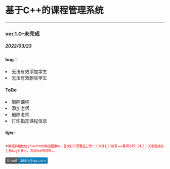 <h1>基于C++的课程管理系统</h1>

---
<h3>ver.1.0-未完成</h3>
<h5>2022/03/23</h5>
<h4>bug：</h4>
<li><add stu> 无法有效添加学生 
<li><rm stu> 无法有效删除学生

<h4>ToDo</h4>
<li>删除课程 
<li>添加老师
<li>删除老师
<li>打印指定课程信息
<h5>tips:</h5>
><font size=1 color="red">数据初始化位于System的构造函数中，首次打开需要自己改一下文件打开目录 ~~我调不好，找了三天也没找到上面bug为什么，我是five呜呜呜~~</font>


<svg xmlns="http://www.w3.org/2000/svg" xmlns:xlink="http://www.w3.org/1999/xlink" width="134" height="20" role="img" aria-label="Email: tbbbk@qq.com"><title>Email: tbbbk@qq.com</title><linearGradient id="s" x2="0" y2="100%"><stop offset="0" stop-color="#bbb" stop-opacity=".1"/><stop offset="1" stop-opacity=".1"/></linearGradient><clipPath id="r"><rect width="134" height="20" rx="3" fill="#fff"/></clipPath><g clip-path="url(#r)"><rect width="41" height="20" fill="#555"/><rect x="41" width="93" height="20" fill="#007ec6"/><rect width="134" height="20" fill="url(#s)"/></g><g fill="#fff" text-anchor="middle" font-family="Verdana,Geneva,DejaVu Sans,sans-serif" text-rendering="geometricPrecision" font-size="110"><text aria-hidden="true" x="215" y="150" fill="#010101" fill-opacity=".3" transform="scale(.1)" textLength="310">Email</text><text x="215" y="140" transform="scale(.1)" fill="#fff" textLength="310">Email</text><text aria-hidden="true" x="865" y="150" fill="#010101" fill-opacity=".3" transform="scale(.1)" textLength="830">tbbbk@qq.com</text><text x="865" y="140" transform="scale(.1)" fill="#fff" textLength="830">tbbbk@qq.com</text></g></svg>
